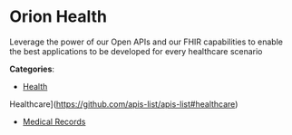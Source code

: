 # Orion Health


Leverage the power of our Open APIs and our FHIR capabilities to enable the best applications to be developed for every healthcare scenario



**Categories**:
- [Health](https://github.com/apis-list/apis-list#health)



Healthcare](https://github.com/apis-list/apis-list#healthcare)
- [Medical Records](https://github.com/apis-list/apis-list#medical-records)






